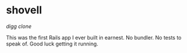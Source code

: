 # shovell
_digg clone_

This was the first Rails app I ever built in earnest. No bundler. No tests to speak of. Good luck getting it running.   
